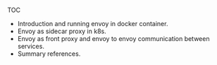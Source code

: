 #### 

TOC

* Introduction and running envoy in docker container.
* Envoy as sidecar proxy in k8s.
* Envoy as front proxy and envoy to envoy communication between services.
* Summary references.
